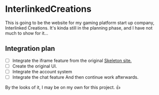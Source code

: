 # InterlinkedCreations

This is going to be the website for my gaming platform start up company, Interlinked Creations. It's kinda still in the planning phase, and I have not much to show for it...

## Integration plan
- [ ] Integrate the iframe feature from the original <a href="https://github.com/InterLinked-Creations/website-skeleton">Skeleton site.</a>
- [ ] Create the original UI. 
- [ ] Integrate the account system
- [ ] Integrate the chat feature
And then continue work afterwards.

By the looks of it, I may be on my own for this project. 👍
